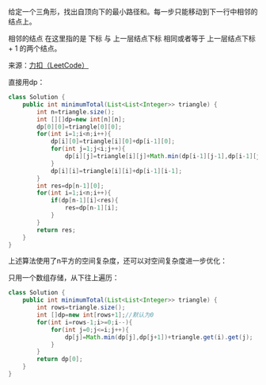 给定一个三角形，找出自顶向下的最小路径和。每一步只能移动到下一行中相邻的结点上。

相邻的结点 在这里指的是 下标 与 上一层结点下标 相同或者等于 上一层结点下标 + 1 的两个结点。

来源：[力扣（LeetCode）](链接：https://leetcode-cn.com/problems/triangle)

直接用dp：

```java
class Solution {
    public int minimumTotal(List<List<Integer>> triangle) {
        int n=triangle.size();
        int [][]dp=new int[n][n];
        dp[0][0]=triangle[0][0];
        for(int i=1;i<n;i++){
            dp[i][0]=triangle[i][0]+dp[i-1][0];
            for(int j=1;j<i;j++){
                dp[i][j]=triangle[i][j]+Math.min(dp[i-1][j-1],dp[i-1][j]);
            }
            dp[i][i]=triangle[i][i]+dp[i-1][i-1];
        }
        int res=dp[n-1][0];
        for(int i=1;i<n;i++){
            if(dp[n-1][i]<res){
                res=dp[n-1][i];
            }
        }
        return res;
    }
}
```

上述算法使用了n平方的空间复杂度，还可以对空间复杂度进一步优化：

只用一个数组存储，从下往上遍历：
```java
class Solution {
    public int minimumTotal(List<List<Integer>> triangle) {
        int rows=triangle.size();
        int []dp=new int[rows+1];//默认为0
        for(int i=rows-1;i>=0;i--){
            for(int j=0;j<=i;j++){
                dp[j]=Math.min(dp[j],dp[j+1])+triangle.get(i).get(j);
            }
        }
        return dp[0];
    }
}
```
